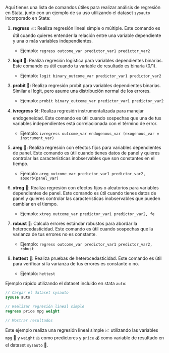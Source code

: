 Aquí tienes una lista de comandos útiles para realizar análisis de regresión en Stata, junto con un ejemplo de su uso utilizando el dataset `sysauto` incorporado en Stata:

1. **regress** 📈: Realiza regresión lineal simple o múltiple. Este comando es útil cuando quieres entender la relación entre una variable dependiente y una o más variables independientes. 
   - Ejemplo: `regress outcome_var predictor_var1 predictor_var2`

2. **logit** 🎯: Realiza regresión logística para variables dependientes binarias. Este comando es útil cuando tu variable de resultado es binaria (0/1).
   - Ejemplo: `logit binary_outcome_var predictor_var1 predictor_var2`

3. **probit** 🎲: Realiza regresión probit para variables dependientes binarias. Similar al logit, pero asume una distribución normal de los errores.
   - Ejemplo: `probit binary_outcome_var predictor_var1 predictor_var2`

4. **ivregress** 🛠️: Realiza regresión instrumentalizada para manejar endogeneidad. Este comando es útil cuando sospechas que una de tus variables independientes está correlacionada con el término de error.
   - Ejemplo: `ivregress outcome_var endogenous_var (exogenous_var = instrument_var)`

5. **areg** 🔄: Realiza regresión con efectos fijos para variables dependientes de panel. Este comando es útil cuando tienes datos de panel y quieres controlar las características inobservables que son constantes en el tiempo.
   - Ejemplo: `areg outcome_var predictor_var1 predictor_var2, absorb(panel_var)`

6. **xtreg** 🔄: Realiza regresión con efectos fijos o aleatorios para variables dependientes de panel. Este comando es útil cuando tienes datos de panel y quieres controlar las características inobservables que pueden cambiar en el tiempo.
   - Ejemplo: `xtreg outcome_var predictor_var1 predictor_var2, fe`

7. **robust** 💪: Calcula errores estándar robustos para abordar la heterocedasticidad. Este comando es útil cuando sospechas que la varianza de tus errores no es constante.
   - Ejemplo: `regress outcome_var predictor_var1 predictor_var2, robust`

8. **hettest** 🧪: Realiza pruebas de heterocedasticidad. Este comando es útil para verificar si la varianza de tus errores es constante o no.
   - Ejemplo: `hettest`

Ejemplo rápido utilizando el dataset incluido en stata `auto`:

```stata
// Cargar el dataset sysauto
sysuse auto

// Realizar regresión lineal simple
regress price mpg weight

// Mostrar resultados
```

Este ejemplo realiza una regresión lineal simple 📈 utilizando las variables `mpg` 🚗 y `weight` ⚖️ como predictores y `price` 💰 como variable de resultado en el dataset `sysauto` 💾.
